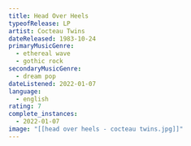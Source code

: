 ```yaml
---
title: Head Over Heels
typeofRelease: LP
artist: Cocteau Twins
dateReleased: 1983-10-24
primaryMusicGenre:
  - ethereal wave
  - gothic rock
secondaryMusicGenre:
  - dream pop
dateListened: 2022-01-07
language:
  - english
rating: 7
complete_instances:
  - 2022-01-07
image: "[[head over heels - cocteau twins.jpg]]"
---
```


